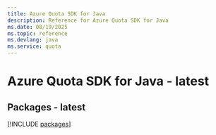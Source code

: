 ```yaml
---
title: Azure Quota SDK for Java
description: Reference for Azure Quota SDK for Java
ms.date: 08/19/2025
ms.topic: reference
ms.devlang: java
ms.service: quota
---
```

# Azure Quota SDK for Java - latest
## Packages - latest
[!INCLUDE [packages](quota-index.md)]